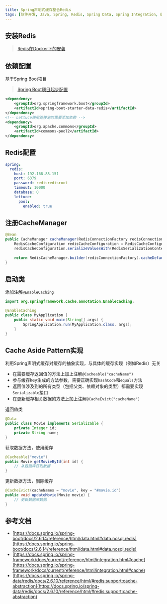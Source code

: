 ```yaml
---
title: Spring声明式缓存整合Redis
tags: [软件开发, Java, Spring, Redis, Spring Data, Spring Integration, 缓存]
---
```


## 安装Redis

> [Redis在Docker下的安装](https://blog.oliverclio.com/2020/03/05/Redis%E5%9C%A8Docker%E4%B8%8B%E7%9A%84%E5%AE%89%E8%A3%85.html)

## 依赖配置

基于Spring Boot项目

> [Spring Boot项目起步配置](https://blog.oliverclio.com/2018/01/18/Spring-Boot%E9%A1%B9%E7%9B%AE%E8%B5%B7%E6%AD%A5%E9%85%8D%E7%BD%AE.html)

```xml
<dependency>
    <groupId>org.springframework.boot</groupId>
    <artifactId>spring-boot-starter-data-redis</artifactId>
</dependency>
<!-- Lettuce使用连接池时需要添加依赖 -->
<dependency>  
    <groupId>org.apache.commons</groupId> 
    <artifactId>commons-pool2</artifactId>
</dependency>
```

## Redis配置

```yml
spring: 
  redis:
    host: 192.168.88.151
    port: 6379
    password: redisredisroot
    timeout: 10000
    database: 0
    lettuce:
      pool: 
        enabled: true
```

## 注册CacheManager

```java
@Bean  
public CacheManager cacheManager(RedisConnectionFactory redisConnectionFactory) {  
    RedisCacheConfiguration redisCacheConfiguration = RedisCacheConfiguration.defaultCacheConfig();  
    redisCacheConfiguration.serializeValuesWith(RedisSerializationContext.SerializationPair.fromSerializer(new GenericJackson2JsonRedisSerializer()));  
  
    return RedisCacheManager.builder(redisConnectionFactory).cacheDefaults(redisCacheConfiguration).build();  
}
```

## 启动类

添加注解`@EnableCaching`

```java
import org.springframework.cache.annotation.EnableCaching;

@EnableCaching
public class MyApplication {  
    public static void main(String[] args) {  
        SpringApplication.run(MyApplication.class, args);  
    }  
}
```

## Cache Aside Pattern实现

利用Spring声明式缓存对缓存的抽象实现，与具体的缓存实现（例如Redis）无关

* 在需要缓存返回值的方法上加上注解`@Cacheable("cacheName")`
* 参与缓存key生成的方法参数，需要正确实现`hashCode`和`equals`方法
* 返回值涉及到的所有类型（包括父类、依赖对象的类型）都需要实现`Serializable`接口
* 在更新缓存相关数据的方法上加上注解`@CacheEvict("cacheName")`

返回值类

```java
@Data
public class Movie implements Serializable {
    private Integer id;
    private String name;
}
```

获取数据方法，使用缓存

```java
@Cacheable("movie")  
public Movie getMovieById(int id) {
    // 从数据库获取数据
}
```

更新数据方法，删除缓存

```java
@CacheEvict(cacheNames = "movie", key = "#movie.id")  
public void updateMovie(Movie movie) {  
    // 更新数据库数据  
}
```

## 参考文档

* [https://docs.spring.io/spring-boot/docs/2.6.14/reference/html/data.html#data.nosql.redis](https://docs.spring.io/spring-boot/docs/2.6.14/reference/html/data.html#data.nosql.redis)
* [https://docs.spring.io/spring-framework/docs/current/reference/html/integration.html#cache](https://docs.spring.io/spring-framework/docs/current/reference/html/integration.html#cache)
* [https://docs.spring.io/spring-data/redis/docs/2.6.10/reference/html/#redis:support:cache-abstraction](https://docs.spring.io/spring-data/redis/docs/2.6.10/reference/html/#redis:support:cache-abstraction)